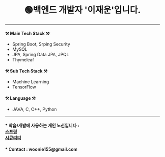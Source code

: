 <!--<img align="right" src="https://github-readme-stats.vercel.app/api/top-langs/?username=lena1005a&theme=dracula&layout=compact&langs_count=10"/>-->
  
  
 <div align="center">   <h1>🟢백엔드 개발자 '이재운'입니다.</h1></div>
 <hr>


  <h4 >⚒ Main Tech Stack ⚒</h4>
    <ul>
      <li>Spring Boot, Srping Security</li>
      <li>MySQL</li>
      <li>JPA, Spring Data JPA, JPQL</li>
      <li>Thymeleaf</li>
    </ul>
    
  <h4 >⚒ Sub Tech Stack ⚒</h4>
    <ul>
      <li>Machine Learning</li>
      <li>TensorFlow</li>
    </ul>

  <h4 >⚒ Language ⚒</h4>
    <ul>
      <li>JAVA, C, C++, Python</li>
    </ul>
  <hr>

<h4>* 학습/개발에 사용하는 개인 노션입니다 :<br> <a href="https://www.notion.so/invite/72663c0b1911f5e8fc5f67caf516b8cdf816c3b9"> 스프링</a><br>
  <a href="https://www.notion.so/invite/67f3574b28679961ca6a5f808fa71da784a3c0cb"> 시큐리티</a>
<h4>* Contact  : woonie155@gmail.com</h4>

<!--   <a href="https://github.com/lena1005a"><img src="https://hits.seeyoufarm.com/api/count/incr/badge.svg?url=https%3A%2F%2Fgithub.com%2Flena1005a&count_bg=%23000000&title_bg=%23000000&icon=github.svg&icon_color=%23E7E7E7&title=GitHub&edge_flat=false)"/></a> 

   -->
 
